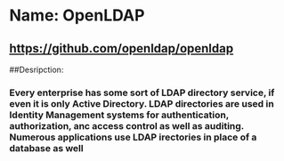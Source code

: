 # Name: OpenLDAP
## https://github.com/openldap/openldap
##Desripction:
### Every enterprise has some sort of LDAP directory service, if even it is only Active Directory.  LDAP directories are used in Identity Management systems for authentication, authorization, anc access control as well as auditing.  Numerous applications use LDAP irectories in place of a database as well


